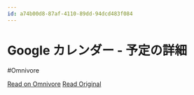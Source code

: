 ```yaml
---
id: a74b00d8-87af-4110-89dd-94dcd483f084
---
```


# Google カレンダー - 予定の詳細
#Omnivore

[Read on Omnivore](https://omnivore.app/me/google-1912c64ed97)
[Read Original](https://calendar.google.com/calendar/u/0/r/eventedit/Zm1vbzBvcWJqYTU0cGdmMThjc3Zzc3FwdjJpMSBzYS5uaXRhd2FraUBt?es=1&mark_sender_as_known=ChVzYS5uaXRhd2FraUBnbWFpbC5jb20SOFptMXZiekJ2Y1dKcVlUVTBjR2RtTVRoamMzWnpjM0Z3ZGpKcE1TQnpZUzV1YVhSaGQyRnJhVUJ0Ghd3aWxsaWFtLmphY29ic0BkaW5paS5qcA&mark_sender_as_known_sig=ALYzkKkwRAIgTtOQT0isoKkqmlXK0ciCUF3M7gV2tIDoikOP29XhK2cCICeS53kZDWixKIr9Hi_QXQXU2cx5uYSZtmi6H3abRcN8)


